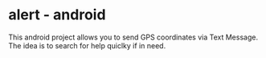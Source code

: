 # alert - android 

This android project allows you to send GPS coordinates via Text Message. The idea is to search for help quiclky if in need. 
